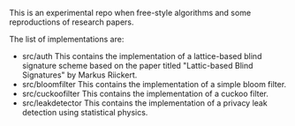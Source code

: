 This is an experimental repo when free-style algorithms and some reproductions of research papers.

The list of implementations are:
- src/auth
This contains the implementation of a lattice-based blind signature scheme based on the paper titled "Lattic-based Blind Signatures" by Markus Riickert.
- src/bloomfilter
This contains the implementation of a simple bloom filter.
- src/cuckoofilter
This contains the implementation of a cuckoo filter.
- src/leakdetector
This contains the implementation of a privacy leak detection using statistical physics.
